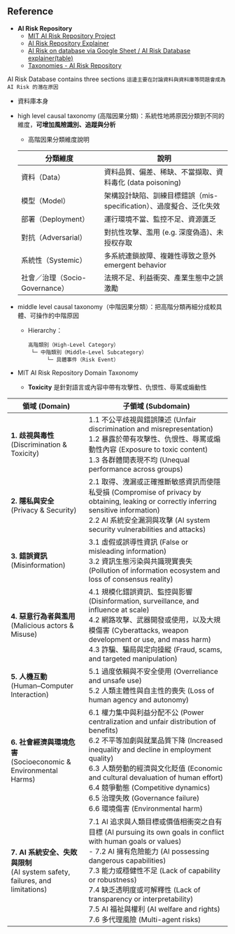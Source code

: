 ## Reference
- **AI Risk Repository**
  - [MIT AI Risk Repository Project](https://airisk.mit.edu/#Domain-Taxonomy-of-AI-Risks)
  - [AI Risk Repository Explainer](https://youtu.be/fCj-wJz6VCY?si=pRxZCS7uZTVo6YWB)
  - [AI Risk on database via Google Sheet / AI Risk Database explainer(table)](https://docs.google.com/spreadsheets/d/10KUVjPFA07SGUjNFdv77gNMnmH9EI0fypnCL2MJ81vA/edit?usp=sharing)
  - [Taxonomies - AI Risk Repository](https://docs.google.com/presentation/d/1wxg-hZAjGvFHcsfnEp1KAJJo5xvf98MB2v50B5URXZM/edit#slide=id.g325f13b19c4_0_8)




AI Risk Database contains three sections
`這邊主要在討論資料與資料庫等問題會成為 AI Risk 的潛在原因`
- 資料庫本身
- high level causal taxonomy (高階因果分類)：系統性地將原因分類到不同的維度，**可增加風險識別、追蹤與分析**
  - 高階因果分類維度說明
    
  | 分類維度                    | 說明                                         |
  | ----------------------- | ------------------------------------------ |
  | 資料（Data）                | 資料品質、偏差、稀缺、不當擷取、資料毒化 (data poisoning)      |
  | 模型（Model）               | 架構設計缺陷、訓練目標錯誤（mis-specification）、過度擬合、泛化失效 |
  | 部署（Deployment）          | 運行環境不當、監控不足、資源匱乏                           |
  | 對抗（Adversarial）         | 對抗性攻擊、濫用 (e.g. 深度偽造)、未授权存取                 |
  | 系統性（Systemic）           | 多系統連鎖故障、複雜性導致之意外 emergent behavior         |
  | 社會／治理（Socio-Governance） | 法規不足、利益衝突、產業生態中之誤激勵                        |
  
- middle level causal taxonomy（中階因果分類）：把高階分類再細分成較具體、可操作的中階原因
  - Hierarchy：
    ```
    高階類別（High-Level Category）
     └─ 中階類別（Middle-Level Subcategory）
          └─ 具體事件（Risk Event）
    ```
- MIT AI Risk Repository Domain Taxonomy
  - **Toxicity** 是針對語言或內容中帶有攻擊性、仇恨性、辱罵或煽動性  

| 領域 (Domain)                                                                                       | 子領域 (Subdomain)                                                                                                                                                                                                                                                                                                                                                                                                                                                                                          |
|-----------------------------------------------------------------------------------------------------|--------------------------------------------------------------------------------------------------------------------------------------------------------------------------------------------------------------------------------------------------------------------------------------------------------------------------------------------------------------------------------------------------------------------------------------------------------------------------------------------------------------|
| **1. 歧視與毒性**<br>(Discrimination & Toxicity)                                                     | 1.1 不公平歧視與錯誤陳述 (Unfair discrimination and misrepresentation)<br>1.2 暴露於帶有攻擊性、仇恨性、辱罵或煽動性內容 (Exposure to toxic content)<br>1.3 各群體間表現不均 (Unequal performance across groups)                                                                                                                                                                                                                                                                                                                |
| **2. 隱私與安全**<br>(Privacy & Security)                                                           | 2.1 取得、洩漏或正確推斷敏感資訊而使隱私受損 (Compromise of privacy by obtaining, leaking or correctly inferring sensitive information)<br>2.2 AI 系統安全漏洞與攻擊 (AI system security vulnerabilities and attacks)                                                                                                                                                                                                                                                                              |
| **3. 錯誤資訊**<br>(Misinformation)                                                                 | 3.1 虛假或誤導性資訊 (False or misleading information)<br>3.2 資訊生態污染與共識現實喪失 (Pollution of information ecosystem and loss of consensus reality)                                                                                                                                                                                                                                                                                                                                         |
| **4. 惡意行為者與濫用**<br>(Malicious actors & Misuse)                                             | 4.1 規模化錯誤資訊、監控與影響 (Disinformation, surveillance, and influence at scale)<br>4.2 網路攻擊、武器開發或使用，以及大規模傷害 (Cyberattacks, weapon development or use, and mass harm)<br>4.3 詐騙、騙局與定向操縱 (Fraud, scams, and targeted manipulation)                                                                                                                                                                            |
| **5. 人機互動**<br>(Human–Computer Interaction)                                                    | 5.1 過度依賴與不安全使用 (Overreliance and unsafe use)<br>5.2 人類主體性與自主性的喪失 (Loss of human agency and autonomy)                                                                                                                                                                                                                                                                                                                                                                           |
| **6. 社會經濟與環境危害**<br>(Socioeconomic & Environmental Harms)                                  | 6.1 權力集中與利益分配不公 (Power centralization and unfair distribution of benefits)<br>6.2 不平等加劇與就業品質下降 (Increased inequality and decline in employment quality)<br>6.3 人類勞動的經濟與文化貶值 (Economic and cultural devaluation of human effort)<br>6.4 競爭動態 (Competitive dynamics)<br>6.5 治理失敗 (Governance failure)<br>6.6 環境傷害 (Environmental harm) |
| **7. AI 系統安全、失敗與限制**<br>(AI system safety, failures, and limitations)                   | 7.1 AI 追求與人類目標或價值相衝突之自有目標 (AI pursuing its own goals in conflict with human goals or values)<br>- 7.2 AI 擁有危險能力 (AI possessing dangerous capabilities)<br>7.3 能力或穩健性不足 (Lack of capability or robustness)<br>7.4 缺乏透明度或可解釋性 (Lack of transparency or interpretability)<br>7.5 AI 福祉與權利 (AI welfare and rights)<br>7.6 多代理風險 (Multi-agent risks) |
